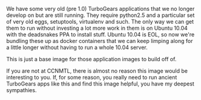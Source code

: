 We have some very old (pre 1.0) TurboGears applications that we no longer develop on but are still running. They require python2.5 and a particular set of very old eggs, setuptools, virtualenv and such. The only way we can get them to run without investing a lot more work in them is on Ubuntu 10.04 with the deadsnakes PPA to install stuff. Ubuntu 10.04 is EOL, so now we're bundling these up as docker containers that we can keep limping along for a little longer without having to run a whole 10.04 server.

This is just a base image for those application images to build off of.

If you are not at CCNMTL, there is almost no reason this image would be interesting to you. If, for some reason, you really need to run ancient TurboGears apps like this and find this image helpful, you have my deepest sympathies.
